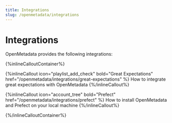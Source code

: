 ```yaml
---
title: Integrations
slug: /openmetadata/integrations
---
```


# Integrations

OpenMetadata provides the following integrations:

{%inlineCalloutContainer%}

{%inlineCallout
    icon="playlist_add_check"
    bold="Great Expectations"
    href="/openmetadata/integrations/great-expectations" %}
How to integrate great expectations with OpenMetadata
{%/inlineCallout%}

{%inlineCallout
    icon="account_tree"
    bold="Prefect"
    href="/openmetadata/integrations/prefect" %}
How to install OpenMetadata and Prefect on your local machine
{%/inlineCallout%}

{%/inlineCalloutContainer%}
